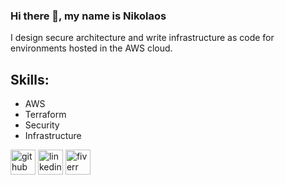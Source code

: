 ### Hi there 👋, my name is Nikolaos
I design secure architecture and write infrastructure as code for environments hosted in the AWS cloud.

## Skills: 
- AWS
- Terraform
- Security
- Infrastructure


[<img src='https://cdn.jsdelivr.net/npm/simple-icons@3.0.1/icons/github.svg' alt='github' height='40'>](https://github.com/nick22d)  [<img src='https://cdn.jsdelivr.net/npm/simple-icons@3.0.1/icons/linkedin.svg' alt='linkedin' height='40'>](https://www.linkedin.com/in/nicholas-doropoulos/)  [<img src='https://cdn.jsdelivr.net/npm/simple-icons@3.0.1/icons/fiverr.svg' alt='fiverr' height='40'>](https://www.fiverr.com/nick22f)  
